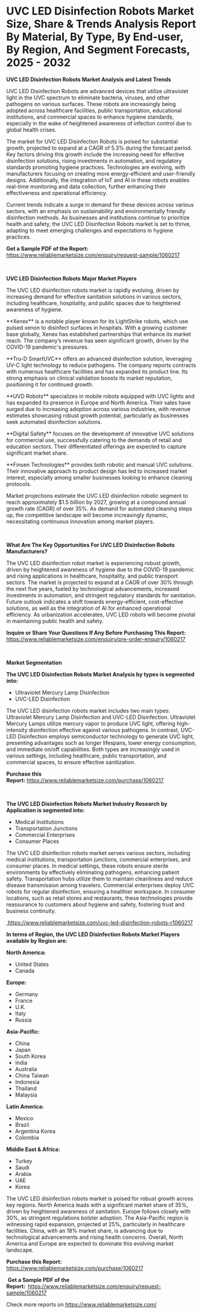 <p><h1>UVC LED Disinfection Robots Market Size, Share & Trends Analysis Report By Material, By Type, By End-user, By Region, And Segment Forecasts, 2025 - 2032</h1></p><p><strong>UVC LED Disinfection Robots Market Analysis and Latest Trends</strong></p>
<p><p>UVC LED Disinfection Robots are advanced devices that utilize ultraviolet light in the UVC spectrum to eliminate bacteria, viruses, and other pathogens on various surfaces. These robots are increasingly being adopted across healthcare facilities, public transportation, educational institutions, and commercial spaces to enhance hygiene standards, especially in the wake of heightened awareness of infection control due to global health crises.</p><p>The market for UVC LED Disinfection Robots is poised for substantial growth, projected to expand at a CAGR of 5.3% during the forecast period. Key factors driving this growth include the increasing need for effective disinfection solutions, rising investments in automation, and regulatory standards promoting hygiene practices. Technologies are evolving, with manufacturers focusing on creating more energy-efficient and user-friendly designs. Additionally, the integration of IoT and AI in these robots enables real-time monitoring and data collection, further enhancing their effectiveness and operational efficiency.</p><p>Current trends indicate a surge in demand for these devices across various sectors, with an emphasis on sustainability and environmentally friendly disinfection methods. As businesses and institutions continue to prioritize health and safety, the UVC LED Disinfection Robots market is set to thrive, adapting to meet emerging challenges and expectations in hygiene practices.</p></p>
<p><strong>Get a Sample PDF of the Report:&nbsp;</strong> <a href="https://www.reliablemarketsize.com/enquiry/request-sample/1060217?utm_campaign=2294&utm_medium=2&utm_source=Github&utm_content=ia&utm_term=22032025&utm_id=uvc-led-disinfection-robots">https://www.reliablemarketsize.com/enquiry/request-sample/1060217</a></p>
<p>&nbsp;</p>
<p><strong>UVC LED Disinfection Robots Major Market Players</strong></p>
<p><p>The UVC LED disinfection robots market is rapidly evolving, driven by increasing demand for effective sanitation solutions in various sectors, including healthcare, hospitality, and public spaces due to heightened awareness of hygiene.</p><p>**Xenex** is a notable player known for its LightStrike robots, which use pulsed xenon to disinfect surfaces in hospitals. With a growing customer base globally, Xenex has established partnerships that enhance its market reach. The company’s revenue has seen significant growth, driven by the COVID-19 pandemic's pressures.</p><p>**Tru-D SmartUVC** offers an advanced disinfection solution, leveraging UV-C light technology to reduce pathogens. The company reports contracts with numerous healthcare facilities and has expanded its product line. Its strong emphasis on clinical validation boosts its market reputation, positioning it for continued growth.</p><p>**UVD Robots** specializes in mobile robots equipped with UVC lights and has expanded its presence in Europe and North America. Their sales have surged due to increasing adoption across various industries, with revenue estimates showcasing robust growth potential, particularly as businesses seek automated disinfection solutions.</p><p>**Digital Safety** focuses on the development of innovative UVC solutions for commercial use, successfully catering to the demands of retail and education sectors. Their differentiated offerings are expected to capture significant market share.</p><p>**Finsen Technologies** provides both robotic and manual UVC solutions. Their innovative approach to product design has led to increased market interest, especially among smaller businesses looking to enhance cleaning protocols.</p><p>Market projections estimate the UVC LED disinfection robotic segment to reach approximately $1.5 billion by 2027, growing at a compound annual growth rate (CAGR) of over 35%. As demand for automated cleaning steps up, the competitive landscape will become increasingly dynamic, necessitating continuous innovation among market players.</p></p>
<p>&nbsp;</p>
<p><strong>What Are The Key Opportunities For UVC LED Disinfection Robots Manufacturers?</strong></p>
<p><p>The UVC LED disinfection robot market is experiencing robust growth, driven by heightened awareness of hygiene due to the COVID-19 pandemic and rising applications in healthcare, hospitality, and public transport sectors. The market is projected to expand at a CAGR of over 30% through the next five years, fueled by technological advancements, increased investments in automation, and stringent regulatory standards for sanitation. Future outlook indicates a shift towards energy-efficient, cost-effective solutions, as well as the integration of AI for enhanced operational efficiency. As urbanization accelerates, UVC LED robots will become pivotal in maintaining public health and safety.</p></p>
<p><strong>Inquire or Share Your Questions If Any Before Purchasing This Report:</strong> <a href="https://www.reliablemarketsize.com/enquiry/pre-order-enquiry/1060217?utm_campaign=2294&utm_medium=2&utm_source=Github&utm_content=ia&utm_term=22032025&utm_id=uvc-led-disinfection-robots">https://www.reliablemarketsize.com/enquiry/pre-order-enquiry/1060217</a></p>
<p>&nbsp;</p>
<p><strong>Market Segmentation</strong></p>
<p><strong>The UVC LED Disinfection Robots Market Analysis by types is segmented into:</strong></p>
<p><ul><li>Ultraviolet Mercury Lamp Disinfection</li><li>UVC-LED Disinfection</li></ul></p>
<p><p>The UVC LED disinfection robots market includes two main types: Ultraviolet Mercury Lamp Disinfection and UVC-LED Disinfection. Ultraviolet Mercury Lamps utilize mercury vapor to produce UVC light, offering high-intensity disinfection effective against various pathogens. In contrast, UVC-LED Disinfection employs semiconductor technology to generate UVC light, presenting advantages such as longer lifespans, lower energy consumption, and immediate on/off capabilities. Both types are increasingly used in various settings, including healthcare, public transportation, and commercial spaces, to ensure effective sanitization.</p></p>
<p><strong>Purchase this Report:&nbsp;</strong><a href="https://www.reliablemarketsize.com/purchase/1060217?utm_campaign=2294&utm_medium=2&utm_source=Github&utm_content=ia&utm_term=22032025&utm_id=uvc-led-disinfection-robots">https://www.reliablemarketsize.com/purchase/1060217</a></p>
<p>&nbsp;</p>
<p><strong>The UVC LED Disinfection Robots Market Industry Research by Application is segmented into:</strong></p>
<p><ul><li>Medical Institutions</li><li>Transportation Junctions</li><li>Commercial Enterprises</li><li>Consumer Places</li></ul></p>
<p><p>The UVC LED disinfection robots market serves various sectors, including medical institutions, transportation junctions, commercial enterprises, and consumer places. In medical settings, these robots ensure sterile environments by effectively eliminating pathogens, enhancing patient safety. Transportation hubs utilize them to maintain cleanliness and reduce disease transmission among travelers. Commercial enterprises deploy UVC robots for regular disinfection, ensuring a healthier workspace. In consumer locations, such as retail stores and restaurants, these technologies provide reassurance to customers about hygiene and safety, fostering trust and business continuity.</p></p>
<p><a href="https://www.reliablemarketsize.com/uvc-led-disinfection-robots-r1060217?utm_campaign=2294&utm_medium=2&utm_source=Github&utm_content=ia&utm_term=22032025&utm_id=uvc-led-disinfection-robots">&nbsp;https://www.reliablemarketsize.com/uvc-led-disinfection-robots-r1060217</a></p>
<p><strong>In terms of Region, the UVC LED Disinfection Robots Market Players available by Region are:</strong></p>
<p>
    <p> <strong> North America: </strong>
        <ul>
            <li>United States</li>
            <li>Canada</li>
        </ul>
        </p> 
    <p> <strong> Europe: </strong>
        <ul>
            <li>Germany</li>
            <li>France</li>
            <li>U.K.</li>
            <li>Italy</li>
            <li>Russia</li>
        </ul>
        </p> 
    <p> <strong> Asia-Pacific: </strong>
        <ul>
            <li>China</li>
            <li>Japan</li>
            <li>South Korea</li>
            <li>India</li>
            <li>Australia</li>
            <li>China Taiwan</li>
            <li>Indonesia</li>
            <li>Thailand</li>
            <li>Malaysia</li>
        </ul>
        </p> 
    <p> <strong> Latin America: </strong>
        <ul>
            <li>Mexico</li>
            <li>Brazil</li>
            <li>Argentina Korea</li>
            <li>Colombia</li>
        </ul>
        </p> 
    <p> <strong> Middle East & Africa: </strong>
        <ul>
            <li>Turkey</li>
            <li>Saudi</li>
            <li>Arabia</li>
            <li>UAE</li>
            <li>Korea</li>
        </ul>
    </p>
    </p>
<p><p>The UVC LED disinfection robots market is poised for robust growth across key regions. North America leads with a significant market share of 35%, driven by heightened awareness of sanitation. Europe follows closely with 30%, as stringent regulations bolster adoption. The Asia-Pacific region is witnessing rapid expansion, projected at 25%, particularly in healthcare facilities. China, with an 18% market share, is advancing due to technological advancements and rising health concerns. Overall, North America and Europe are expected to dominate this evolving market landscape.</p></p>
<p><strong>Purchase this Report: </strong><a href="https://www.reliablemarketsize.com/purchase/1060217?utm_campaign=2294&utm_medium=2&utm_source=Github&utm_content=ia&utm_term=22032025&utm_id=uvc-led-disinfection-robots">https://www.reliablemarketsize.com/purchase/1060217</a></p>
<p>&nbsp;<strong>Get a Sample PDF of the Report:&nbsp;&nbsp;</strong><a href="https://www.reliablemarketsize.com/enquiry/request-sample/1060217?utm_campaign=2294&utm_medium=2&utm_source=Github&utm_content=ia&utm_term=22032025&utm_id=uvc-led-disinfection-robots">https://www.reliablemarketsize.com/enquiry/request-sample/1060217</a></p>
<p><strong></strong></p>
<p>Check more reports on <a href="https://www.reliablemarketsize.com/?utm_campaign=2294&utm_medium=2&utm_source=Github&utm_content=ia&utm_term=22032025&utm_id=uvc-led-disinfection-robots">https://www.reliablemarketsize.com/</a></p>